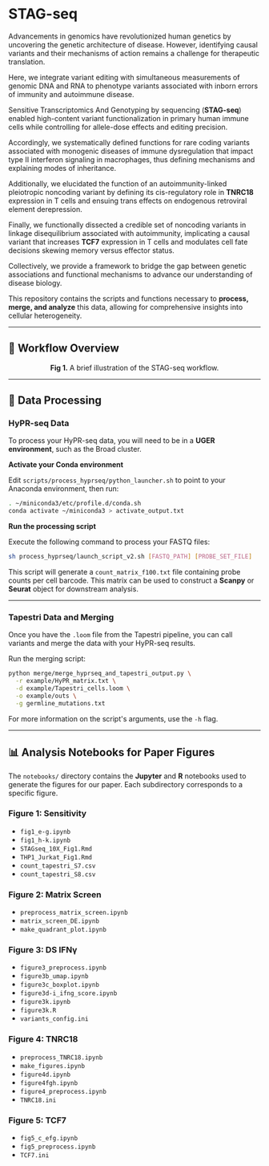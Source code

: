 # STAG-seq

Advancements in genomics have revolutionized human genetics by uncovering the genetic architecture of disease. However, identifying causal variants and their mechanisms of action remains a challenge for therapeutic translation.

Here, we integrate variant editing with simultaneous measurements of genomic DNA and RNA to phenotype variants associated with inborn errors of immunity and autoimmune disease.

Sensitive Transcriptomics And Genotyping by sequencing (**STAG-seq**) enabled high-content variant functionalization in primary human immune cells while controlling for allele-dose effects and editing precision.

Accordingly, we systematically defined functions for rare coding variants associated with monogenic diseases of immune dysregulation that impact type II interferon signaling in macrophages, thus defining mechanisms and explaining modes of inheritance.

Additionally, we elucidated the function of an autoimmunity-linked pleiotropic noncoding variant by defining its cis-regulatory role in **TNRC18** expression in T cells and ensuing trans effects on endogenous retroviral element derepression.

Finally, we functionally dissected a credible set of noncoding variants in linkage disequilibrium associated with autoimmunity, implicating a causal variant that increases **TCF7** expression in T cells and modulates cell fate decisions skewing memory versus effector status.

Collectively, we provide a framework to bridge the gap between genetic associations and functional mechanisms to advance our understanding of disease biology.

This repository contains the scripts and functions necessary to **process, merge, and analyze** this data, allowing for comprehensive insights into cellular heterogeneity.

---

## 🧬 Workflow Overview

<p align="center"><b>Fig 1.</b> A brief illustration of the STAG-seq workflow.</p>

---

## 🧬 Data Processing

### HyPR-seq Data

To process your HyPR-seq data, you will need to be in a **UGER environment**, such as the Broad cluster.

**Activate your Conda environment**

Edit `scripts/process_hyprseq/python_launcher.sh` to point to your Anaconda environment, then run:

```bash
. ~/miniconda3/etc/profile.d/conda.sh
conda activate ~/miniconda3 > activate_output.txt
```

**Run the processing script**

Execute the following command to process your FASTQ files:

```bash
sh process_hyprseq/launch_script_v2.sh [FASTQ_PATH] [PROBE_SET_FILE]
```

This script will generate a `count_matrix_f100.txt` file containing probe counts per cell barcode.
This matrix can be used to construct a **Scanpy** or **Seurat** object for downstream analysis.

---

### Tapestri Data and Merging

Once you have the `.loom` file from the Tapestri pipeline, you can call variants and merge the data with your HyPR-seq results.

Run the merging script:

```bash
python merge/merge_hyprseq_and_tapestri_output.py \
  -r example/HyPR_matrix.txt \
  -d example/Tapestri_cells.loom \
  -o example/outs \
  -g germline_mutations.txt
```

For more information on the script's arguments, use the `-h` flag.

---

## 📊 Analysis Notebooks for Paper Figures

The `notebooks/` directory contains the **Jupyter** and **R** notebooks used to generate the figures for our paper. Each subdirectory corresponds to a specific figure.

### Figure 1: Sensitivity

* `fig1_e-g.ipynb`
* `fig1_h-k.ipynb`
* `STAGseq_10X_Fig1.Rmd`
* `THP1_Jurkat_Fig1.Rmd`
* `count_tapestri_S7.csv`
* `count_tapestri_S8.csv`


### Figure 2: Matrix Screen

* `preprocess_matrix_screen.ipynb`
* `matrix_screen_DE.ipynb`
* `make_quadrant_plot.ipynb`

### Figure 3: DS IFNγ

* `figure3_preprocess.ipynb`
* `figure3b_umap.ipynb`
* `figure3c_boxplot.ipynb`
* `figure3d-i_ifng_score.ipynb`
* `figure3k.ipynb`
* `figure3k.R`
* `variants_config.ini`

### Figure 4: TNRC18

* `preprocess_TNRC18.ipynb`
* `make_figures.ipynb`
* `figure4d.ipynb`
* `figure4fgh.ipynb`
* `figure4_preprocess.ipynb`
* `TNRC18.ini`

### Figure 5: TCF7

* `fig5_c_efg.ipynb`
* `fig5_preprocess.ipynb`
* `TCF7.ini`

